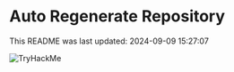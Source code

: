 # Auto Regenerate Repository

This README was last updated: 2024-09-09 15:27:07

 ![TryHackMe](https://tryhackme.com/badge/533634)